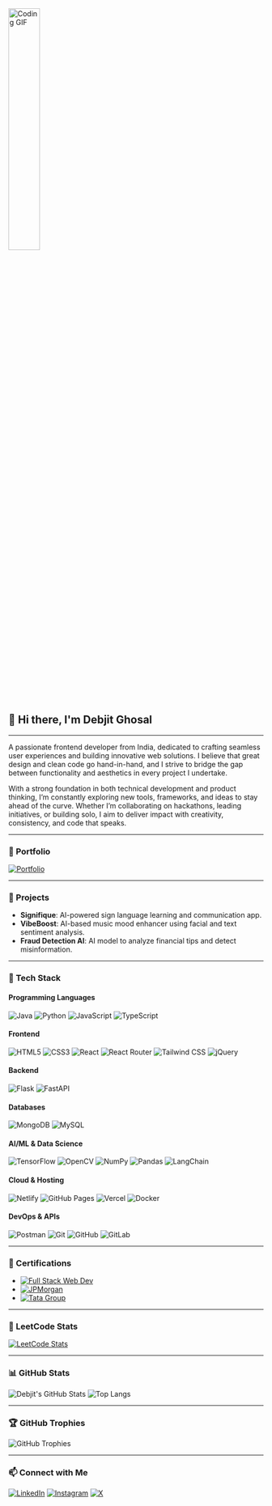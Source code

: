<!-- 👋 Hi there, I'm Debjit Ghosal -->

<img src="https://media.giphy.com/media/qgQUggAC3Pfv687qPC/giphy.gif" width="35%" alt="Coding GIF" />

## 👋 Hi there, I'm Debjit Ghosal

---

A passionate frontend developer from India, dedicated to crafting seamless user experiences and building innovative web solutions. I believe that great design and clean code go hand-in-hand, and I strive to bridge the gap between functionality and aesthetics in every project I undertake.

With a strong foundation in both technical development and product thinking, I’m constantly exploring new tools, frameworks, and ideas to stay ahead of the curve. Whether I’m collaborating on hackathons, leading initiatives, or building solo, I aim to deliver impact with creativity, consistency, and code that speaks.

---

### 🔗 Portfolio

[![Portfolio](https://img.shields.io/badge/Portfolio-%F0%9F%93%8C-blue?style=for-the-badge)](https://portfolionew-eosin.vercel.app/)

---

### 🧠 Projects

- **Signifique**: AI-powered sign language learning and communication app.
- **VibeBoost**: AI-based music mood enhancer using facial and text sentiment analysis.
- **Fraud Detection AI**: AI model to analyze financial tips and detect misinformation.

---

### 🧰 Tech Stack

#### Programming Languages  
![Java](https://img.shields.io/badge/Java-ED8B00?style=for-the-badge&logo=java&logoColor=white)
![Python](https://img.shields.io/badge/Python-3776AB?style=for-the-badge&logo=python&logoColor=white)
![JavaScript](https://img.shields.io/badge/JavaScript-F7DF1E?style=for-the-badge&logo=javascript&logoColor=black)
![TypeScript](https://img.shields.io/badge/TypeScript-007ACC?style=for-the-badge&logo=typescript&logoColor=white)

#### Frontend  
![HTML5](https://img.shields.io/badge/HTML5-E34F26?style=for-the-badge&logo=html5&logoColor=white)
![CSS3](https://img.shields.io/badge/CSS3-1572B6?style=for-the-badge&logo=css3&logoColor=white)
![React](https://img.shields.io/badge/React-20232A?style=for-the-badge&logo=react&logoColor=61DAFB)
![React Router](https://img.shields.io/badge/React_Router-CA4245?style=for-the-badge&logo=react-router&logoColor=white)
![Tailwind CSS](https://img.shields.io/badge/Tailwind_CSS-38B2AC?style=for-the-badge&logo=tailwind-css&logoColor=white)
![jQuery](https://img.shields.io/badge/jQuery-0769AD?style=for-the-badge&logo=jquery&logoColor=white)

#### Backend  
![Flask](https://img.shields.io/badge/Flask-000000?style=for-the-badge&logo=flask&logoColor=white)
![FastAPI](https://img.shields.io/badge/FastAPI-009688?style=for-the-badge&logo=fastapi&logoColor=white)

#### Databases  
![MongoDB](https://img.shields.io/badge/MongoDB-4EA94B?style=for-the-badge&logo=mongodb&logoColor=white)
![MySQL](https://img.shields.io/badge/MySQL-005C84?style=for-the-badge&logo=mysql&logoColor=white)

#### AI/ML & Data Science  
![TensorFlow](https://img.shields.io/badge/TensorFlow-FF6F00?style=for-the-badge&logo=tensorflow&logoColor=white)
![OpenCV](https://img.shields.io/badge/OpenCV-5C3EE8?style=for-the-badge&logo=opencv&logoColor=white)
![NumPy](https://img.shields.io/badge/NumPy-013243?style=for-the-badge&logo=numpy&logoColor=white)
![Pandas](https://img.shields.io/badge/Pandas-150458?style=for-the-badge&logo=pandas&logoColor=white)
![LangChain](https://img.shields.io/badge/LangChain-2e2e2e?style=for-the-badge)

#### Cloud & Hosting  
![Netlify](https://img.shields.io/badge/Netlify-00C7B7?style=for-the-badge&logo=netlify&logoColor=white)
![GitHub Pages](https://img.shields.io/badge/GitHub_Pages-222222?style=for-the-badge&logo=github&logoColor=white)
![Vercel](https://img.shields.io/badge/Vercel-000000?style=for-the-badge&logo=vercel&logoColor=white)
![Docker](https://img.shields.io/badge/Docker-2496ED?style=for-the-badge&logo=docker&logoColor=white)

#### DevOps & APIs  
![Postman](https://img.shields.io/badge/Postman-FF6C37?style=for-the-badge&logo=postman&logoColor=white)
![Git](https://img.shields.io/badge/Git-F05032?style=for-the-badge&logo=git&logoColor=white)
![GitHub](https://img.shields.io/badge/GitHub-181717?style=for-the-badge&logo=github)
![GitLab](https://img.shields.io/badge/GitLab-FC6D26?style=for-the-badge&logo=gitlab&logoColor=white)

---

### 📜 Certifications

- [![Full Stack Web Dev](https://img.shields.io/badge/Udemy-Full--Stack--Bootcamp-02b875?style=for-the-badge&logo=udemy&logoColor=white)](https://www.udemy.com/certificate/UC-d63e68af-e337-4aa0-bc94-4dd0c2cee941/)
- [![JPMorgan](https://img.shields.io/badge/JP%20Morgan-Investment%20Banking-003087?style=for-the-badge&logo=jpmorgan&logoColor=white)](https://forage-uploads-prod.s3.amazonaws.com/completion-certificates/ZtgA28qyexifyEdHE/YD2kY95RQxQtXxFTS_ZtgA28qyexifyEdHE_ZQvae2SSp8YEh7mRM_1743927797748_completion_certificate.pdf)
- [![Tata Group](https://img.shields.io/badge/Tata--Data%20Viz-1c75bc?style=for-the-badge&logo=tata&logoColor=white)]()

---

### 🧩 LeetCode Stats

[![LeetCode Stats](https://leetcard.jacoblin.cool/debjitghosal?theme=forest&font=Timmana&ext=heatmap)](https://leetcode.com/debjitghosal)

---
### 📊 GitHub Stats

![Debjit's GitHub Stats](https://github-readme-stats.vercel.app/api?username=debjitghosal&show_icons=true&theme=radical)
![Top Langs](https://github-readme-stats.vercel.app/api/top-langs/?username=debjitghosal&layout=compact&theme=radical)

---

### 🏆 GitHub Trophies

![GitHub Trophies](https://github-profile-trophy.vercel.app/?username=debjitghosal&theme=onedark)

---

### 📫 Connect with Me

[![LinkedIn](https://img.shields.io/badge/LinkedIn-%230077B5.svg?style=for-the-badge&logo=linkedin&logoColor=white)](https://www.linkedin.com/in/debjitghosal/)
[![Instagram](https://img.shields.io/badge/Instagram-%23E4405F.svg?style=for-the-badge&logo=instagram&logoColor=white)](https://instagram.com/debjit.ghosal)
[![X](https://img.shields.io/badge/X-%231DA1F2.svg?style=for-the-badge&logo=x&logoColor=white)](https://x.com/debjit_ghosal1)

